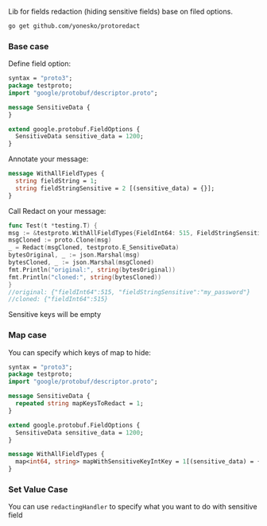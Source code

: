 Lib for fields redaction (hiding sensitive fields) base on filed options.

```bash
go get github.com/yonesko/protoredact
```

### Base case

Define field option:

```protobuf
syntax = "proto3";
package testproto;
import "google/protobuf/descriptor.proto";

message SensitiveData {
}

extend google.protobuf.FieldOptions {
  SensitiveData sensitive_data = 1200;
}
```

Annotate your message:

```protobuf
message WithAllFieldTypes {
  string fieldString = 1;
  string fieldStringSensitive = 2 [(sensitive_data) = {}];
}
```

Call Redact on your message:

```go
func Test(t *testing.T) {
msg := &testproto.WithAllFieldTypes{FieldInt64: 515, FieldStringSensitive: "my_password"}
msgCloned := proto.Clone(msg)
_ = Redact(msgCloned, testproto.E_SensitiveData)
bytesOriginal, _ := json.Marshal(msg)
bytesCloned, _ := json.Marshal(msgCloned)
fmt.Println("original:", string(bytesOriginal))
fmt.Println("cloned:", string(bytesCloned))
}
//original: {"fieldInt64":515, "fieldStringSensitive":"my_password"}
//cloned: {"fieldInt64":515}
```

Sensitive keys will be empty

### Map case

You can specify which keys of map to hide:

```protobuf
syntax = "proto3";
package testproto;
import "google/protobuf/descriptor.proto";

message SensitiveData {
  repeated string mapKeysToRedact = 1;
}

extend google.protobuf.FieldOptions {
  SensitiveData sensitive_data = 1200;
}

message WithAllFieldTypes {
  map<int64, string> mapWithSensitiveKeyIntKey = 1[(sensitive_data) = {mapKeysToRedact:["password"]}];
}
```

### Set Value Case

You can use `redactingHandler` to specify what you want to do with sensitive field

